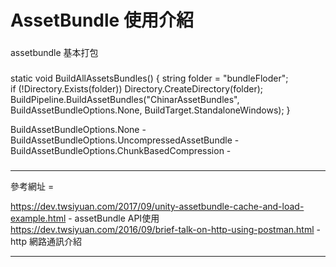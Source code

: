 AssetBundle 使用介紹
===========================

###
assetbundle 基本打包
###
###
static void BuildAllAssetsBundles()
{
        string folder = "bundleFloder";                                                                               
        if (!Directory.Exists(folder)) Directory.CreateDirectory(folder);                                                  
        BuildPipeline.BuildAssetBundles("ChinarAssetBundles", BuildAssetBundleOptions.None, BuildTarget.StandaloneWindows); 
}

BuildAssetBundleOptions.None - 
BuildAssetBundleOptions.UncompressedAssetBundle  - 
BuildAssetBundleOptions.ChunkBasedCompression - 
###



***
參考網址 = 

https://dev.twsiyuan.com/2017/09/unity-assetbundle-cache-and-load-example.html      - assetBundle API使用
https://dev.twsiyuan.com/2016/09/brief-talk-on-http-using-postman.html      - http 網路通訊介紹
***
